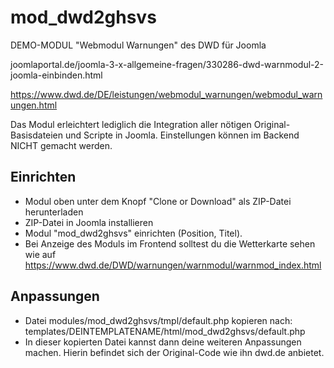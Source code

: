 # mod_dwd2ghsvs
DEMO-MODUL "Webmodul Warnungen" des DWD für Joomla

joomlaportal.de/joomla-3-x-allgemeine-fragen/330286-dwd-warnmodul-2-joomla-einbinden.html

https://www.dwd.de/DE/leistungen/webmodul_warnungen/webmodul_warnungen.html

Das Modul erleichtert lediglich die Integration aller nötigen Original-Basisdateien und Scripte in Joomla. Einstellungen können im Backend NICHT gemacht werden.

## Einrichten
- Modul oben unter dem Knopf "Clone or Download" als ZIP-Datei herunterladen
- ZIP-Datei in Joomla installieren
- Modul "mod_dwd2ghsvs" einrichten (Position, Titel).
- Bei Anzeige des Moduls im Frontend solltest du die Wetterkarte sehen wie auf https://www.dwd.de/DWD/warnungen/warnmodul/warnmod_index.html

## Anpassungen
- Datei modules/mod_dwd2ghsvs/tmpl/default.php kopieren nach: templates/DEINTEMPLATENAME/html/mod_dwd2ghsvs/default.php
- In dieser kopierten Datei kannst dann deine weiteren Anpassungen machen. Hierin befindet sich der Original-Code wie ihn dwd.de anbietet.
